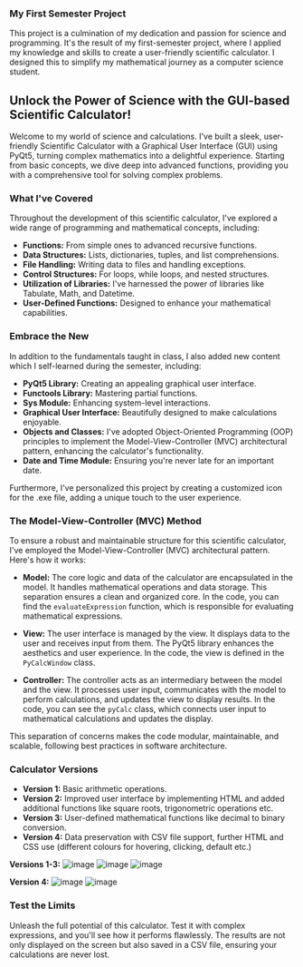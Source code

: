 

### My First Semester Project

This project is a culmination of my dedication and passion for science and programming. It's the result of my first-semester project, where I applied my knowledge and skills to create a user-friendly scientific calculator. I designed this to simplify my mathematical journey as a computer science student.

## Unlock the Power of Science with the GUI-based Scientific Calculator!

Welcome to my world of science and calculations. I've built a sleek, user-friendly Scientific Calculator with a Graphical User Interface (GUI) using PyQt5, turning complex mathematics into a delightful experience. Starting from basic concepts, we dive deep into advanced functions, providing you with a comprehensive tool for solving complex problems.


### What I've Covered

Throughout the development of this scientific calculator, I've explored a wide range of programming and mathematical concepts, including:

- **Functions:** From simple ones to advanced recursive functions.
- **Data Structures:** Lists, dictionaries, tuples, and list comprehensions.
- **File Handling:** Writing data to files and handling exceptions.
- **Control Structures:** For loops, while loops, and nested structures.
- **Utilization of Libraries:** I've harnessed the power of libraries like Tabulate, Math, and Datetime.
- **User-Defined Functions:** Designed to enhance your mathematical capabilities.

### Embrace the New

In addition to the fundamentals taught in class, I also added new content which I self-learned during the semester, including:

- **PyQt5 Library:** Creating an appealing graphical user interface.
- **Functools Library:** Mastering partial functions.
- **Sys Module:** Enhancing system-level interactions.
- **Graphical User Interface:** Beautifully designed to make calculations enjoyable.
- **Objects and Classes:** I've adopted Object-Oriented Programming (OOP) principles to implement the Model-View-Controller (MVC) architectural pattern, enhancing the calculator's functionality.
- **Date and Time Module:** Ensuring you're never late for an important date.

Furthermore, I've personalized this project by creating a customized icon for the .exe file, adding a unique touch to the user experience.

### The Model-View-Controller (MVC) Method

To ensure a robust and maintainable structure for this scientific calculator, I've employed the Model-View-Controller (MVC) architectural pattern. Here's how it works:

- **Model:** The core logic and data of the calculator are encapsulated in the model. It handles mathematical operations and data storage. This separation ensures a clean and organized core. In the code, you can find the `evaluateExpression` function, which is responsible for evaluating mathematical expressions.

- **View:** The user interface is managed by the view. It displays data to the user and receives input from them. The PyQt5 library enhances the aesthetics and user experience. In the code, the view is defined in the `PyCalcWindow` class.

- **Controller:** The controller acts as an intermediary between the model and the view. It processes user input, communicates with the model to perform calculations, and updates the view to display results. In the code, you can see the `pyCalc` class, which connects user input to mathematical calculations and updates the display.

This separation of concerns makes the code modular, maintainable, and scalable, following best practices in software architecture.


### Calculator Versions

- **Version 1:** Basic arithmetic operations.
- **Version 2:** Improved user interface by implementing HTML and added additional functions like square roots, trigonometric operations etc.
- **Version 3:** User-defined mathematical functions like decimal to binary conversion.
- **Version 4:** Data preservation with CSV file support, further HTML and CSS use (different colours for hovering, clicking, default etc.)

**Versions 1-3:**
  ![image](https://github.com/zoya-hammad/GUI_Calculator/assets/116413504/d7276600-ef62-4713-8b16-6df5492a29f8)
  ![image](https://github.com/zoya-hammad/GUI_Calculator/assets/116413504/f28f68f8-5cbe-410f-b180-2932e975ebc2)
  ![image](https://github.com/zoya-hammad/GUI_Calculator/assets/116413504/bd2c5dd5-1388-4c0b-bf6d-8b7d71eb2455)

**Version 4:**
  ![image](https://github.com/zoya-hammad/GUI_Calculator/assets/116413504/b5760798-c144-414f-9c68-c23577c8a2b0)
  ![image](https://github.com/zoya-hammad/GUI_Calculator/assets/116413504/786d7c77-5f9f-4323-87cf-091862c98cb8)




### Test the Limits

Unleash the full potential of this calculator. Test it with complex expressions, and you'll see how it performs flawlessly. The results are not only displayed on the screen but also saved in a CSV file, ensuring your calculations are never lost.
